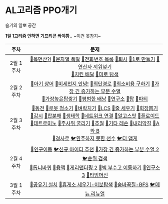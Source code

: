 # AL고리즘 PPO개기
슬기의 알뽀 공간

**1일 1고리즘 안하면 기프티콘 쏴야함..** ~이건 못참지~

|   주차    |                             문제                             |
| :-------: | :----------------------------------------------------------: |
| 2월 1주차 | [🥇복면산?!](https://www.acmicpc.net/problem/15811)   [🥇문자열 폭발](https://www.acmicpc.net/problem/9935)   [🥇전화번호 목록](https://www.acmicpc.net/problem/5052)   [🥈퇴사](https://www.acmicpc.net/problem/14501)   [🥈1로 만들기](https://www.acmicpc.net/problem/1463)   [🥈연산자 끼워넣기](https://www.acmicpc.net/problem/14888)  <br> [🥇치킨 배달](https://www.acmicpc.net/problem/15686)   [🥈미로 탐색](https://www.acmicpc.net/problem/2178) |
| 2월 2주차 | [🥇아기 상어](https://www.acmicpc.net/problem/16236)  [🥇미세먼지 안녕!](https://www.acmicpc.net/problem/17144)  [🥇최단경로](https://www.acmicpc.net/problem/)  [🥇최소비용 구하기](https://www.acmicpc.net/problem/1916)  [🥈가장 긴 증가하는 부분 수열](https://www.acmicpc.net/problem/11053)  <br>[🥇가장높은탑쌓기](https://www.acmicpc.net/problem/2655)  [🥇평범한 배낭](https://www.acmicpc.net/problem/12865)  [🥇연구소](https://www.acmicpc.net/problem/14502)  [🥇탑](https://www.acmicpc.net/problem/2493)  [🥇파티](https://www.acmicpc.net/problem/1238) |
| 2월 3주차 | [🥈동전](https://www.acmicpc.net/problem/9084)  [🥇로봇 청소기](https://www.acmicpc.net/problem/14503)  [🥇벼락치기](https://www.acmicpc.net/problem/14728)  [🥇LCS](https://www.acmicpc.net/problem/9251)  [🥇줄 세우기](https://www.acmicpc.net/problem/2252)  [🥇회장뽑기](https://www.acmicpc.net/problem/2660)  <br>[🥇감시](https://www.acmicpc.net/problem/15683)  [🥇합분해](https://www.acmicpc.net/problem/2225)  [🥇생태학](https://www.acmicpc.net/problem/4358)  [🥇네트워크 연결](https://www.acmicpc.net/problem/1922)  [🥇알고스팟](https://www.acmicpc.net/problem/1261)  [🥇플로이드](https://www.acmicpc.net/problem/11404)  <br>[🥇테트로미노](https://www.acmicpc.net/problem/14500)  [🥇주사위 굴리기](https://www.acmicpc.net/problem/14499)  [🥇추월](https://www.acmicpc.net/problem/2002)  [🥈기타 레슨](https://www.acmicpc.net/problem/2343)  [🥇내리막길](https://www.acmicpc.net/problem/1520)  [🥇A와 B](https://www.acmicpc.net/problem/12904)  <br>[🥇경사로](https://www.acmicpc.net/problem/14890)  [🐦완주하지 못한 선수](https://programmers.co.kr/learn/courses/30/lessons/42576)  [🐦더 맵게](https://programmers.co.kr/learn/courses/30/lessons/42626) |
| 2월 4주차 | [🥇인구이동](https://www.acmicpc.net/problem/16234)  [🐦신규 아이디 추천](https://programmers.co.kr/learn/courses/30/lessons/72410)  [🥇가장 긴 증가하는 부분 수열 2](https://www.acmicpc.net/problem/12015)  [🐦순위 검색](https://programmers.co.kr/learn/courses/30/lessons/72412)<br>[🥈톱니바퀴](https://www.acmicpc.net/problem/14891)  [🥇용액](https://www.acmicpc.net/problem/2467)  [🥇게리맨더링 2](https://www.acmicpc.net/problem/17779)  [🥇벽 부수고 이동하기](https://www.acmicpc.net/problem/2206)  [🥇연구소 3](https://www.acmicpc.net/problem/17142)  [🥇타임머신](https://www.acmicpc.net/problem/11657) |
| 3월 1주차 | [🥈공유기 설치](https://www.acmicpc.net/problem/2110)  [🥇휴게소 세우기-이분탐색](https://www.acmicpc.net/problem/1477)  [🥈숨바꼭질-BFS](https://www.acmicpc.net/problem/1697)  [🐦메뉴 리뉴얼](https://programmers.co.kr/learn/courses/30/lessons/72411) |



<!-- [🥇🥈🐦](https://www.acmicpc.net/problem/)-->

 

